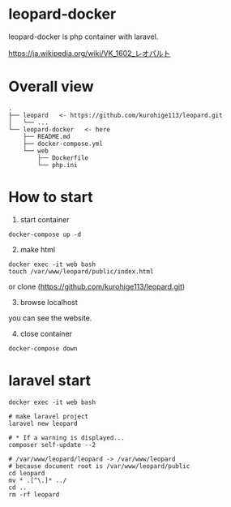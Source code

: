 # leopard-docker
leopard-docker is php container with laravel.

https://ja.wikipedia.org/wiki/VK_1602_レオパルト

# Overall view
```
.
├── leopard   <- https://github.com/kurohige113/leopard.git
│   └── ...
└── leopard-docker   <- here
    ├── README.md
    ├── docker-compose.yml
    └── web
        ├── Dockerfile
        └── php.ini
```

# How to start

1. start container
```
docker-compose up -d
```

2. make html
```
docker exec -it web bash
touch /var/www/leopard/public/index.html
```
or clone (https://github.com/kurohige113/leopard.git)

3. browse localhost

you can see the website.

4. close container

```
docker-compose down
```

# laravel start
```
docker exec -it web bash

# make laravel project
laravel new leopard 

# * If a warning is displayed...
composer self-update --2

# /var/www/leopard/leopard -> /var/www/leopard
# because document root is /var/www/leopard/public
cd leopard
mv * .[^\.]* ../
cd ..
rm -rf leopard
```
